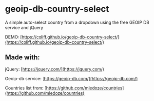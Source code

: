 # geoip-db-country-select

A simple auto-select country from a dropdown using the free GEOIP DB service and jQuery

DEMO: [https://coliff.github.io/geoip-db-country-select/](https://coliff.github.io/geoip-db-country-select/)


## Made with:

jQuery: [https://jquery.com/](https://jquery.com/)

Geoip-db service: [https://geoip-db.com/](https://geoip-db.com/)

Countries list from: [https://github.com/mledoze/countries](https://github.com/mledoze/countries)
